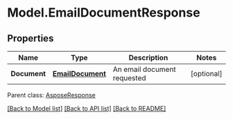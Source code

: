 # Model.EmailDocumentResponse
## Properties
Name | Type | Description | Notes
------------ | ------------- | ------------- | -------------
**Document** | [**EmailDocument**](EmailDocument.md) | An email document requested | [optional] 

 Parent class: [AsposeResponse](AsposeResponse.md)

[[Back to Model list]](README.md#documentation-for-models) [[Back to API list]](README.md#documentation-for-api-endpoints) [[Back to README]](README.md)


